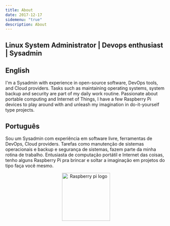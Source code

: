 ```yaml
---
title: About
date: 2017-12-17
sidemenu: "true"
description: About
---
```

## Linux System Administrator | Devops enthusiast | Sysadmin

## English

I'm a Sysadmin with experience in open-source software, DevOps tools, and Cloud providers. Tasks such as maintaining operating systems, system backup and security are part of my daily work routine. Passionate about portable computing and Internet of Things, I have a few Raspberry Pi devices to play around with and unleash my imagination in do-it-yourself type projects.

## Português

Sou um Sysadmin com experiência em software livre, ferramentas de DevOps, Cloud providers. Tarefas como manutenção de sistemas operacionais e backup e segurança de sistemas, fazem parte da minha rotina de trabalho.
Entusiasta de computação portátil e Internet das coisas, tenho alguns Raspberry Pi pra brincar e soltar a imaginação em projetos do tipo faça você mesmo. 

<p align="center">
<img src="/images/uploads/raspberry-pi-logo.png" width="150" title="Raspberry pi logo">
</p>